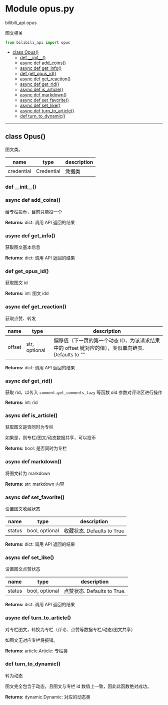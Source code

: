 # Module opus.py


bilibili_api.opus

图文相关


``` python
from bilibili_api import opus
```

- [class Opus()](#class-Opus)
  - [def \_\_init\_\_()](#def-\_\_init\_\_)
  - [async def add\_coins()](#async-def-add\_coins)
  - [async def get\_info()](#async-def-get\_info)
  - [def get\_opus\_id()](#def-get\_opus\_id)
  - [async def get\_reaction()](#async-def-get\_reaction)
  - [async def get\_rid()](#async-def-get\_rid)
  - [async def is\_article()](#async-def-is\_article)
  - [async def markdown()](#async-def-markdown)
  - [async def set\_favorite()](#async-def-set\_favorite)
  - [async def set\_like()](#async-def-set\_like)
  - [async def turn\_to\_article()](#async-def-turn\_to\_article)
  - [def turn\_to\_dynamic()](#def-turn\_to\_dynamic)

---

## class Opus()

图文类。


| name | type | description |
| - | - | - |
| credential | Credential | 凭据类 |


### def \_\_init\_\_()





### async def add_coins()

给专栏投币，目前只能投一个



**Returns:** dict: 调用 API 返回的结果




### async def get_info()

获取图文基本信息



**Returns:** dict: 调用 API 返回的结果




### def get_opus_id()

获取图文 id



**Returns:** int: 图文 idd




### async def get_reaction()

获取点赞、转发


| name | type | description |
| - | - | - |
| offset | str, optional | 偏移值（下一页的第一个动态 ID，为该请求结果中的 offset 键对应的值），类似单向链表. Defaults to "" |

**Returns:** dict: 调用 API 返回的结果




### async def get_rid()

获取 rid，以传入 `comment.get_comments_lazy` 等函数 oid 参数对评论区进行操作



**Returns:** int: rid




### async def is_article()

获取图文是否同时为专栏

如果是，则专栏/图文/动态数据共享，可以投币



**Returns:** bool: 是否同时为专栏




### async def markdown()

将图文转为 markdown



**Returns:** str: markdown 内容




### async def set_favorite()

设置图文收藏状态


| name | type | description |
| - | - | - |
| status | bool, optional | 收藏状态. Defaults to True |

**Returns:** dict: 调用 API 返回的结果




### async def set_like()

设置图文点赞状态


| name | type | description |
| - | - | - |
| status | bool, optional | 点赞状态. Defaults to True. |

**Returns:** dict: 调用 API 返回的结果




### async def turn_to_article()

对专栏图文，转换为专栏（评论、点赞等数据专栏/动态/图文共享）

如图文无对应专栏将报错。



**Returns:** article.Article: 专栏类




### def turn_to_dynamic()

转为动态

图文完全包含于动态，且图文与专栏 id 数值上一致，因此此函数绝对成功。



**Returns:** dynamic.Dynamic: 对应的动态类




